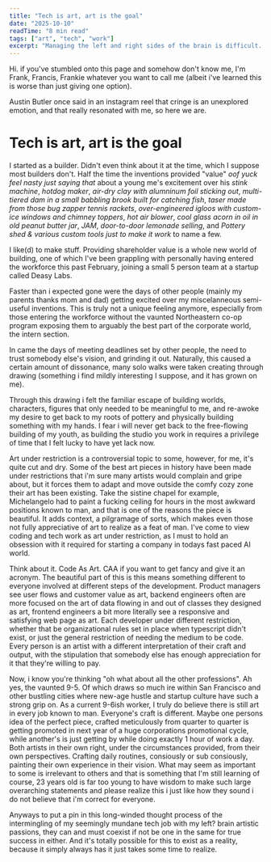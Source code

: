 ```yaml
---
title: "Tech is art, art is the goal"
date: "2025-10-10"
readTime: "8 min read"
tags: ["art", "tech", "work"]
excerpt: "Managing the left and right sides of the brain is difficult. No way around it. Learning to grapple with the constant push and pull is just hard."
---
```

Hi. if you've stumbled onto this page and somehow don't know me, I'm Frank, Francis, Frankie whatever you want to call me (albeit i've learned this is worse than just giving one option). 

Austin Butler once said in an instagram reel that cringe is an unexplored emotion, and that really resonated with me, so here we are.

# Tech is art, art is the goal

I started as a builder. Didn't even think about it at the time, which I suppose most builders don't. Half the time the inventions provided "value" *oof yuck feel nasty just saying that* about a young me's excitement over his *stink machine*, *hotdog maker*, *air-dry clay with alumninum foil sticking out*, *multi-tiered dam in a small babbling brook built for catching fish*, *taser made from those bug zapper tennis rackets*, *over-engineered igloos with custom-ice windows and chimney toppers*, *hot air blower*, *cool glass acorn in oil in old peanut butter jar*, *JAM*, *door-to-door lemonade selling*, and *Pottery shed & various custom tools just to make it work* to name a few. 

I like(d) to make stuff. Providing shareholder value is a whole new world of building, one of which I've been grappling with personally having entered the workforce this past February, joining a small 5 person team at a startup called Deasy Labs. 

Faster than i expected gone were the days of other people (mainly my parents thanks mom and dad) getting excited over my miscelanneous semi-useful inventions. This is truly not a unique feeling anymore, especially from those entering the workforce without the vaunted Northeastern co-op program exposing them to arguably the best part of the corporate world, the intern section.

In came the days of meeting deadlines set by other people, the need to trust somebody else's vision, and grinding it out. Naturally, this caused a certain amount of dissonance, many solo walks were taken creating through drawing (something i find mildly interesting I suppose, and it has grown on me). 

Through this drawing i felt the familiar escape of building worlds, characters, figures that only needed to be meaningful to me, and re-awoke my desire to get back to my roots of pottery and physically building something with my hands. I fear i will never get back to the free-flowing building of my youth, as building the studio you work in requires a privilege of time that I felt lucky to have yet lack now. 

Art under restriction is a controversial topic to some, however, for me, it's quite cut and dry. Some of the best art pieces in history have been made under restrictions that i'm sure many artists would complain and gripe about, but it forces them to adapt and move outside the comfy cozy zone their art has been existing. Take the sistine chapel for example, Michelangelo had to paint a fucking ceiling for hours in the most awkward positions known to man, and that is one of the reasons the piece is beautiful. It adds context, a pilgramage of sorts, which makes even those not fully appreciative of art to realize as a feat of man. I've come to view coding and tech work as art under restriction, as I must to hold an obsession with it required for starting a company in todays fast paced AI world.

Think about it. Code As Art. CAA if you want to get fancy and give it an acronym. The beautiful part of this is this means something different to everyone involved at different steps of the development. Product managers see user flows and customer value as art, backend engineers often are more focused on the art of data flowing in and out of classes they designed as art, frontend engineers a bit more literally see a responsive and satisfying web page as art. Each developer under different restriction, whether that be organizational rules set in place when typescript didn't exist, or just the general restriction of needing the medium to be code. Every person is an artist with a different interpretation of their craft and output, with the stipulation that somebody else has enough appreciation for it that they're willing to pay.

Now, i know you're thinking "oh what about all the other professions". Ah yes, the vaunted 9-5. Of which draws so much ire within San Francisco and other bustling cities where new-age hustle and startup culture have such a strong grip on. As a current 9-6ish worker, I truly do believe there is still art in every job known to man. Everyone's craft is different. Maybe one persons idea of the perfect piece, crafted meticulously from quarter to quarter is getting promoted in next year of a huge corporations promotional cycle, while another's is just getting by while doing exactly 1 hour of work a day. Both artists in their own right, under the circumstances provided, from their own perspectives. Crafting daily routines, consiously or sub consiously, painting their own experience in their vision. What may seem as important to some is irrelevant to others and that is something that I'm still learning of course, 23 years old is far too young to have wisdom to make such large overarching statements and please realize this i just like how they sound i do not believe that i'm correct for everyone.

Anyways to put a pin in this long-winded thought process of the intermingling of my seemingly mundane tech job with my left? brain artistic passions, they can and must coexist if not be one in the same for true success in either. And it's totally possible for this to exist as a reality, because it simply always has it just takes some time to realize.